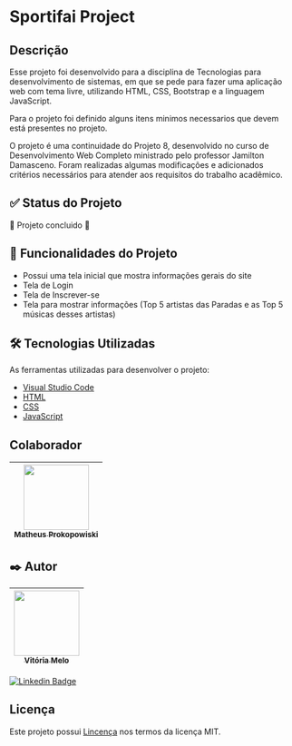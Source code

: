 # Sportifai Project

## Descrição
Esse projeto foi desenvolvido para a disciplina de Tecnologias para desenvolvimento de sistemas, em que se pede para fazer uma aplicação web com tema livre, utilizando HTML, CSS, Bootstrap e a linguagem JavaScript.

Para o projeto foi definido alguns itens minimos necessarios que devem está presentes no projeto.

O projeto é uma continuidade do Projeto 8, desenvolvido no curso de Desenvolvimento Web Completo ministrado pelo professor Jamilton Damasceno. Foram realizadas algumas modificações e adicionados critérios necessários para atender aos requisitos do trabalho acadêmico.

## ✅ Status do Projeto
🚧 Projeto concluido  🚧

## 🔨 Funcionalidades do Projeto
- Possui uma tela inicial que mostra informações gerais do site
- Tela de Login
- Tela de Inscrever-se
- Tela para mostrar informações (Top 5 artistas das Paradas e as Top 5 músicas desses artistas)


## 🛠️ Tecnologias Utilizadas
As ferramentas utilizadas para desenvolver o projeto:
* [Visual Studio Code](https://code.visualstudio.com/) 
* [HTML](https://developer.mozilla.org/pt-BR/docs/Web/HTML)  
* [CSS](https://developer.mozilla.org/pt-BR/docs/Web/CSS)
* [JavaScript](https://developer.mozilla.org/pt-BR/docs/Web/JavaScript)



## Colaborador

[<img loading="lazy" src="https://avatars.githubusercontent.com/u/80923400?v=4" width=115><br><sub> Matheus Prokopowiski </sub>](https://github.com/prokow) |
| :---: |

## ✒️ Autor

| [<img loading="lazy" src="https://avatars.githubusercontent.com/u/95388328?v=4" width=115><br><sub>Vitória Melo </sub>](https://github.com/vitoriameloo0) |   
| :---: | 

[![Linkedin Badge](https://img.shields.io/badge/-Vitória-blue?style=flat-square&logo=Linkedin&logoColor=white&link=https://www.linkedin.com/in/vitoriacmelo/)](https://www.linkedin.com/in/vitoriacmelo/) 


## Licença 
Este projeto possui [Lincença](LICENSE.md) nos termos da licença MIT. 
